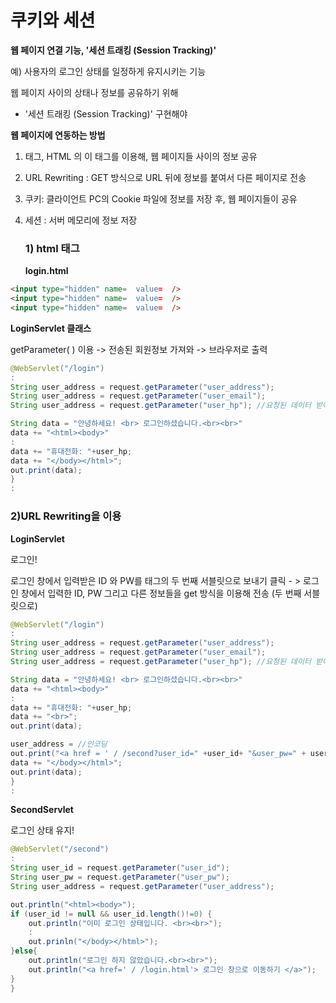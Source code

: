 # 쿠키와 세션 

**웹 페이지 연결 기능,  '세션 트래킹 (Session Tracking)'**

예) 사용자의 로그인 상태를 일정하게 유지시키는 기능 

웹 페이지 사이의 상태나 정보를 공유하기 위해 

-  '세션 트래킹 (Session Tracking)' 구현해야 



**웹 페이지에 연동하는 방법** 

1. <hidden> 태그, HTML 의 이 태그를 이용해, 웹 페이지들 사이의 정보 공유

2. URL Rewriting : GET 방식으로 URL 뒤에 정보를 붙여서 다른 페이지로 전송 

3. 쿠키: 클라이언트 PC의 Cookie 파일에 정보를 저장 후, 웹 페이지들이 공유

4. 세션 : 서버 메모리에 정보 저장 

   

   ### 1) html <hidden> 태그

   **login.html** 

```html
<input type="hidden" name=  value=  />
<input type="hidden" name=  value=  />
<input type="hidden" name=  value=  />
```



**LoginServlet 클래스** 

getParameter( ) 이용 -> 전송된 회원정보 가져와 -> 브라우저로 출력 

```java
@WebServlet("/login")
:
String user_address = request.getParameter("user_address");
String user_address = request.getParameter("user_email");
String user_address = request.getParameter("user_hp"); //요청된 데이터 받아오기(가져오기)

String data = "안녕하세요! <br> 로그인하셨습니다.<br><br>"
data += "<html><body>"
:
data += "휴대전화: "+user_hp;
data += "</body></html>";
out.print(data);
}
:
```



### 2)URL Rewriting을 이용

**LoginServlet** 

로그인!

로그인 창에서 입력받은 ID 와 PW를 <a> 태그의 두 번째 서블릿으로 보내기 클릭 - > 로그인 창에서 입력한 ID, PW 그리고 다른 정보들을 get 방식을 이용해 전송 (두 번째 서블릿으로)

 ```java
 @WebServlet("/login")
 :
 String user_address = request.getParameter("user_address");
 String user_address = request.getParameter("user_email");
 String user_address = request.getParameter("user_hp"); //요청된 데이터 받아오기(가져오기)
 
 String data = "안녕하세요! <br> 로그인하셨습니다.<br><br>"
 data += "<html><body>"
 :
 data += "휴대전화: "+user_hp;
 data += "<br>";
 out.print(data);
 
 user_address = //인코딩 
 out.print("<a href = ' / /second?user_id=" +user_id+ "&user_pw=" + user_pw + "&user_address="+user_address+"'> 두 번째 서블릿으로 보내기 </a>)
 data += "</body></html>";
 out.print(data);
 }
 :
 ```



**SecondServlet** 

로그인 상태 유지!

```java
@WebServlet("/second")
:
String user_id = request.getParameter("user_id");
String user_pw = request.getParameter("user_pw");
String user_address = request.getParameter("user_address");

out.println("<html><body>");
if (user_id != null && user_id.length()!=0) {
    out.println("이미 로그인 상태입니다. <br><br>");
    :
    out.prinln("</body></html>");
}else{
    out.println("로그인 하지 않았습니다.<br><br>");
    out.println("<a href=' / /login.html'> 로그인 창으로 이동하기 </a>"); 
}
}
```


